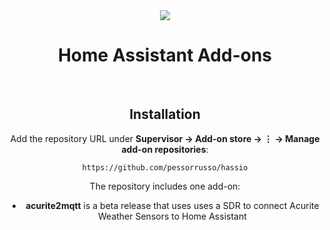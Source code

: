 <div align="center">
<img src="images/slacker_labs.png">
<h1>Home Assistant Add-ons</h1>
<br>

## Installation

Add the repository URL under **Supervisor → Add-on store → ⋮ → Manage add-on repositories**:

    https://github.com/pessorrusso/hassio

The repository includes one add-on:

- **acurite2mqtt** is a beta release that uses uses a SDR to connect Acurite Weather Sensors to Home Assistant
